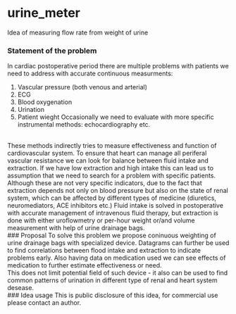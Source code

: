 # urine_meter
Idea of measuring flow rate from weight of urine

### Statement of the problem
In cardiac postoperative period there are multiple problems with patients we need to address with accurate continuous measurments:
1. Vascular pressure (both venous and arterial)
2. ECG
3. Blood oxygenation
4. Urination
5. Patient wieght
Occasionally we need to evaluate with more specific instrumental methods: echocardiography etc.
</br>
These methods indirectly tries to measure effectiveness and function of cardiovascular system.
To ensure that heart can manage all periferal vascular resistance we can look for balance between fluid intake and extraction.
If we have low extraction and high intake this can lead us to assumption that we need to search for a problem with specific patients.
Although these are not very specific indicators, due to the fact that extraction depends not only on blood pressure but also on 
the state of renal system, which can be affected by different types of medicine (diuretics, neuromediators, ACE inhibitors etc.)
Fluid intake is solved in postoperative with accurate management of intravenous fluid therapy, but extraction is done with either 
uroflowmetry or per-hour weight or/and volume measurement with help of urine drainage bags.
</br>
### Proposal
To solve this problem we propose coninuous weighting of urine drainage bags with specialized device. Datagrams can further be used
to find correlations between flood intake and extraction to indicate problems early. Also having data on medication used we can see 
effects of medication to further estimate effectiveness or need. </br>
This does not limit potential field of such device - it also can be used to find common patterns of urination in different type of
 renal and heart system desease.
 </br>
 ### Idea usage
 This is public disclosure of this idea, for commercial use please contact an author.
